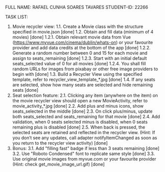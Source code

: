 FULL NAME: RAFAEL CUNHA SOARES TAVARES
STUDENT-ID: 22266

TASK LIST:
1. Movie recycler view:
1.1. Create a Movie class with the structure specified in movie.json [done]
1.2. Obtain and fill data (minimum of 4 movies) [done]
1.2.1. Obtain relevant movie data from Vue (https://www.myvue.com/cinema/dublin/whats-on) or your favourite provider and add data credits at the bottom of the app [done]
1.2.2. Generate a random number between 0 and 15 for each movie and assign to seats_remaining [done]
1.2.3. Start with an initial default seats_selected value of 0 for all movies [done] 
1.2.4. You shall fill random URLs for images from pixabay or other free image providers to begin with [done]
1.3. Build a Recycler View using the specified template, refer to recycler_view_template_*.jpg [done]
1.4. If any seats are selected, show how many seats are selected and hide remaining seats [done]
2. Seat selection feature:
2.1. Clicking any item (anywhere on the item) on the movie recycler view should open a new MovieActivity, refer to movie_activity_*.jpg [done]
2.2. Add plus and minus icons, show seats_selected in the middle [done]
2.3. On click plus/minus, update both seats_selected and seats_remaining for that movie [done] 
2.4. Add validation, when 0 seats selected minus is disabled, when 0 seats remaining plus is disabled [done]
2.5. When back is pressed, the selected seats are retained and reflected in the recycler view. (Hint: If you don’t see any updates, call adapter notifyItemChanged as soon as you return to the recycler view activity) [done]
3. Bonus:
3.1. Add "filling fast" badge if less than 3 seats remaining [done]
3.2. Use "Roboto Condensed" font to replicate same style [done]
3.3. Use original movie images from myvue.com or your favourite provider (Hint: check get_movie_image_url.gif) [done]
